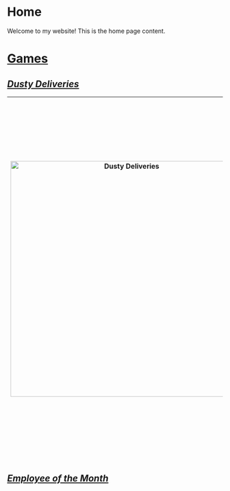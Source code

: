 # Home

Welcome to my website! This is the home page content.

# [Games](games.md)

## [*Dusty Deliveries*](dustydeliveries.md)

|<img src="https://cdn.discordapp.com/attachments/1089827163387203674/1106155234830585876/HighresScreenshot00005.png" alt="Dusty Deliveries" width="550">|<img src="https://cdn.discordapp.com/attachments/1087711984436396082/1106512448271425566/HighresScreenshot00009.png" alt="Dusty Deliveries" width="840"> |
|---|---| 
## [*Employee of the Month*](employeeofthemonth.md)